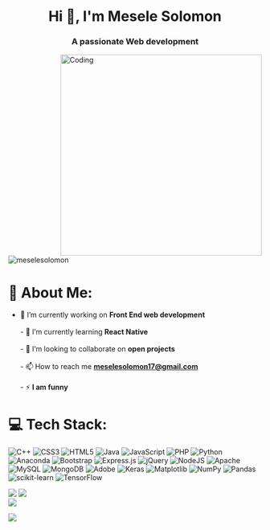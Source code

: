 
<h1 align="center">Hi 👋, I'm Mesele Solomon</h1>
<h3 align="center">A passionate Web development</h3>
<img align="right" alt="Coding" width="400" src="https://cdn.dribbble.com/users/1162077/screenshots/3848914/programmer.gif"  />


<p align="left"> <img src="https://komarev.com/ghpvc/?username=meselesolomon&label=Profile%20views&color=0e75b6&style=flat" alt="meselesolomon" /> </p>

# 💫 About Me:
- 🔭 I’m currently working on **Front End web development**<br><br>- 🌱 I’m currently learning **React Native**<br><br>- 👯 I’m looking to collaborate on **open projects**<br><br>- 📫 How to reach me **meselesolomon17@gmail.com**<br><br>- ⚡ **I am funny**


# 💻 Tech Stack:
![C++](https://img.shields.io/badge/c++-%2300599C.svg?style=for-the-badge&logo=c%2B%2B&logoColor=white) ![CSS3](https://img.shields.io/badge/css3-%231572B6.svg?style=for-the-badge&logo=css3&logoColor=white) ![HTML5](https://img.shields.io/badge/html5-%23E34F26.svg?style=for-the-badge&logo=html5&logoColor=white) ![Java](https://img.shields.io/badge/java-%23ED8B00.svg?style=for-the-badge&logo=openjdk&logoColor=white) ![JavaScript](https://img.shields.io/badge/javascript-%23323330.svg?style=for-the-badge&logo=javascript&logoColor=%23F7DF1E) ![PHP](https://img.shields.io/badge/php-%23777BB4.svg?style=for-the-badge&logo=php&logoColor=white) ![Python](https://img.shields.io/badge/python-3670A0?style=for-the-badge&logo=python&logoColor=ffdd54) ![Anaconda](https://img.shields.io/badge/Anaconda-%2344A833.svg?style=for-the-badge&logo=anaconda&logoColor=white) ![Bootstrap](https://img.shields.io/badge/bootstrap-%238511FA.svg?style=for-the-badge&logo=bootstrap&logoColor=white) ![Express.js](https://img.shields.io/badge/express.js-%23404d59.svg?style=for-the-badge&logo=express&logoColor=%2361DAFB) ![jQuery](https://img.shields.io/badge/jquery-%230769AD.svg?style=for-the-badge&logo=jquery&logoColor=white) ![NodeJS](https://img.shields.io/badge/node.js-6DA55F?style=for-the-badge&logo=node.js&logoColor=white) ![Apache](https://img.shields.io/badge/apache-%23D42029.svg?style=for-the-badge&logo=apache&logoColor=white) ![MySQL](https://img.shields.io/badge/mysql-4479A1.svg?style=for-the-badge&logo=mysql&logoColor=white) ![MongoDB](https://img.shields.io/badge/MongoDB-%234ea94b.svg?style=for-the-badge&logo=mongodb&logoColor=white) ![Adobe](https://img.shields.io/badge/adobe-%23FF0000.svg?style=for-the-badge&logo=adobe&logoColor=white) ![Keras](https://img.shields.io/badge/Keras-%23D00000.svg?style=for-the-badge&logo=Keras&logoColor=white) ![Matplotlib](https://img.shields.io/badge/Matplotlib-%23ffffff.svg?style=for-the-badge&logo=Matplotlib&logoColor=black) ![NumPy](https://img.shields.io/badge/numpy-%23013243.svg?style=for-the-badge&logo=numpy&logoColor=white) ![Pandas](https://img.shields.io/badge/pandas-%23150458.svg?style=for-the-badge&logo=pandas&logoColor=white) ![scikit-learn](https://img.shields.io/badge/scikit--learn-%23F7931E.svg?style=for-the-badge&logo=scikit-learn&logoColor=white) ![TensorFlow](https://img.shields.io/badge/TensorFlow-%23FF6F00.svg?style=for-the-badge&logo=TensorFlow&logoColor=white)

<!--# 📊 GitHub Stats: -->
![](https://github-readme-stats.vercel.app/api/top-langs/?username=meselesolomon&theme=default&hide_border=true&include_all_commits=true&count_private=true&layout=compact)
![](https://github-readme-stats.vercel.app/api?username=meselesolomon&theme=default&hide_border=false&include_all_commits=false&count_private=false)<br/>
![](https://github-readme-streak-stats.herokuapp.com/?user=meselesolomon&theme=default&hide_border=false)<br/>
<!-- ![](https://github-readme-stats.vercel.app/api/top-langs/?username=meselesolomon&theme=default&hide_border=false&include_all_commits=false&count_private=false&layout=compact) -->

 [![](https://visitcount.itsvg.in/api?id=meselesolomon&icon=0&color=0)](https://visitcount.itsvg.in) 

